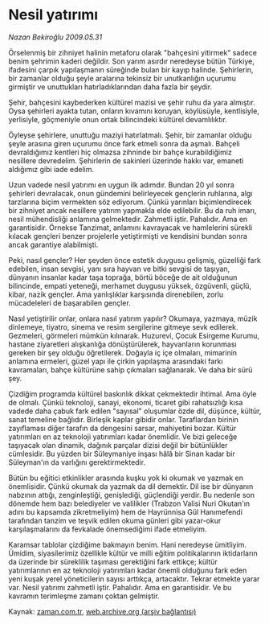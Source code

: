 # Nesil yatırımı

*Nazan Bekiroğlu 2009.05.31*

<tr><td class="metin" colspan="2" style="padding-top: 20px; padding-left: 5px; padding-right: 10px;">Örselenmiş bir zihniyet halinin metaforu olarak "bahçesini yitirmek" sadece benim şehrimin kaderi değildir. Son yarım asırdır neredeyse bütün Türkiye, ifadesini çarpık yapılaşmanın süreğinde bulan bir kayıp halinde. Şehirlerin, bir zamanlar olduğu şeyle aralarına tekinsiz bir unutkanlığın uçurumu girmiştir ve unuttukları hatırladıklarından daha fazla bir şeydir.</td></tr><tr><td class="metin" colspan="2" style="padding-top: 20px; padding-left: 5px; padding-right: 10px;"><p> Şehir, bahçesini kaybederken kültürel mazisi ve şehir ruhu da yara almıştır. Oysa şehirleri ayakta tutan, onların kıvamını koruyan, köylüsüyle, kentlisiyle, yerlisiyle, göçmeniyle onun ortak bilincindeki kültürel devamlılıktır.
<p>Öyleyse şehirlere, unuttuğu maziyi hatırlatmalı. Şehir, bir zamanlar olduğu şeyle arasına giren uçurumu önce fark etmeli sonra da aşmalı. Bahçeli devraldığımız kentleri hiç olmazsa zihninde bir bahçe kurabildiğimiz nesillere devredelim. Şehirlerin de sakinleri üzerinde hakkı var, emaneti aldığımız gibi iade edelim.
<p>Uzun vadede nesil yatırımı en uygun ilk adımdır. Bundan 20 yıl sonra şehirleri devralacak, onun gündemini belirleyecek gençlerin ruhlarına, algı tarzlarına biçim vermekten söz ediyorum. Çünkü yarınları biçimlendirecek bir zihniyet ancak nesillere yatırım yapmakla elde edilebilir. Bu da ruh imarı, nesil mühendisliği anlamına gelmektedir. Zahmetli iştir. Pahalıdır. Ama en garantisidir. Örnekse Tanzimat, anlamını kavrayacak ve hamlelerini sürekli kılacak gençleri benzer projelerle yetiştirmişti ve kendisini bundan sonra ancak garantiye alabilmişti.
<p>Peki, nasıl gençler? Her şeyden önce estetik duygusu gelişmiş, güzelliği fark edebilen, insan sevgisi, yanı sıra hayvan ve bitki sevgisi de taşıyan, dünyanın insanlar kadar taşa toprağa, börtü böceğe de ait olduğunun bilincinde, empati yeteneği, merhamet duygusu yüksek, özgüvenli, güçlü, kibar, nazik gençler. Ama yanlışlıklar karşısında direnebilen, zorlu mücadeleleri de başarabilen gençler.
<p>Nasıl yetiştirilir onlar, onlara nasıl yatırım yapılır? Okumaya, yazmaya, müzik dinlemeye, tiyatro, sinema ve resim sergilerine gitmeye sevk edilerek. Gezmeleri, görmeleri mümkün kılınarak. Huzurevi, Çocuk Esirgeme Kurumu, hastane ziyaretleri alışkanlığa dönüştürülerek, hayvanların korunması gereken bir şey olduğu öğretilerek. Doğayla iç içe olmaları, mimarinin anlamına ermeleri, güzel yapı ile çirkin yapılaşma arasındaki farkı kavramaları, bahçe kültürüne sahip çıkmaları sağlanarak. Ve daha bir sürü şey.
<p>Çizdiğim programda kültürel baskınlık dikkat çekmektedir ihtimal. Ama öyle de olmalı. Çünkü teknoloji, sanayi, ekonomi, ticaret gibi rahatsızlığı kısa vadede daha çabuk fark edilen "sayısal" oluşumlar özde dil, düşünce, kültür, sanat temeline bağlıdır. Birleşik kaplar gibidir onlar. Taraflardan birinin zayıflaması diğer tarafın da dengesini sarsar, mahiyetini bozar. Kültür yatırımları en az teknoloji yatırımları kadar önemlidir. Ve bizi geleceğe taşıyacak olan dinamik, dağınık parçalar dizisi değil bir bütünlükler cümlesidir. Bu yüzden bir Süleymaniye inşası hâlâ bir Sinan kadar bir Süleyman'ın da varlığını gerektirmektedir.
<p>Bütün bu eğitici etkinlikler arasında kuşku yok ki okumak ve yazmak en önemlisidir. Çünkü okumak da yazmak da dil demektir. Dil ise bir dünyanın nabzının attığı, zenginleştiği, genişlediği, güçlendiği yerdir. Bu nedenle son dönemde hem bazı belediyeler ve valilikler (Trabzon Valisi Nuri Okutan'ın adını bu kapsamda zikretmeliyim) hem de Hayrünnisa Gül Hanımefendi tarafından tanzim ve teşvik edilen okuma günleri gibi yazar-okur karşılaşmalarını da fevkalade önemsediğimi ifade etmeliyim.
<p>Karamsar tablolar çizdiğime bakmayın benim. Hani neredeyse ümitliyim. Ümidim, siyasilerimiz özellikle kültür ve milli eğitim politikalarının iktidarların da üzerinde bir süreklilik taşıması gerektiğini fark ettikçe; kültür yatırımlarının en az teknoloji yatırımları kadar önemli olduğunu fark eden yeni kuşak yerel yöneticilerin sayısı arttıkça, artacaktır. Tekrar etmekte yarar var. Nesil yatırımı zahmetli iştir. Pahalıdır. Ama en garantisidir. Ve bu kavramın terimleşme zamanı çoktan gelmiştir. <br/></p></p></p></p></p></p></p></p></td></tr>

Kaynak: [zaman.com.tr](http://zaman.com.tr/yazar.do?yazino=853601), [web.archive.org (arşiv bağlantısı)](http://web.archive.org/web/20090810052631/http://www.zaman.com.tr:80/yazar.do?yazino=853601)

